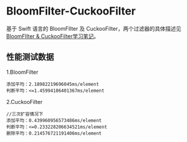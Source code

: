 # BloomFilter-CuckooFilter
基于 Swift 语言的 BloomFIlter 及 CuckooFilter，两个过滤器的具体描述见[BloomFIlter & CuckooFilter学习笔记](https://www.jianshu.com/p/7f9d74b34e76)。

## 性能测试数据
1.BloomFilter
```
添加平均：2.18982219696045ms/element
判断平均：<=1.45994186401367ms/element
```
2.CuckooFilter
```
//三次扩容情况下
添加平均：0.439960956573486ms/element
判断平均：<=0.233228206634521ms/element
删除平均：0.214576721191406ms/element
```
